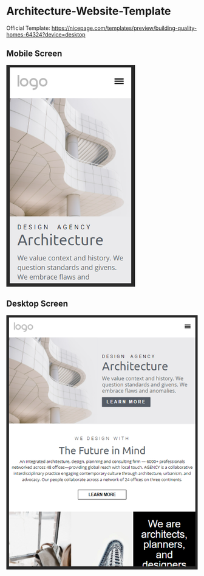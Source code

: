 # Architecture-Website-Template
 Official Template: https://nicepage.com/templates/preview/building-quality-homes-64324?device=desktop 

## Mobile Screen
![preview](./images/preview01.PNG)

## Desktop Screen
![preview2](./images/preview02.PNG)
